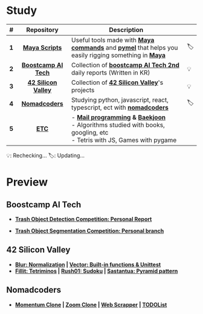 # Study

|   #   |                          Repository                          | Description                                                  |         |
| :---: | :----------------------------------------------------------: | ------------------------------------------------------------ | ------- |
| **1** | **[Maya Scripts](https://github.com/lisy0123/Maya_Scripts)** | Useful tools made with [**Maya commands**](https://help.autodesk.com/cloudhelp/2023/ENU/Maya-Tech-Docs/CommandsPython/index.html) and [**pymel**](https://help.autodesk.com/cloudhelp/2023/ENU/Maya-Tech-Docs/PyMel/index.html#) that helps you easily rigging something in **[Maya](https://www.autodesk.com/products/maya/overview?support=ADVANCED&plc=MAYA&term=3-YEAR&quantity=1)** | :label: |
| **2** | **[Boostcamp AI Tech](https://github.com/lisy0123/Boostcamp_AI_Tech)** | Collection of **[boostcamp AI Tech 2nd](https://boostcamp.connect.or.kr/program_ai.html)** daily reports (Written in KR) | :bulb:  |
| **3** |   **[42 Silicon Valley](https://github.com/lisy0123/42)**    | Collection of **[42 Silicon Valley](https://www.42.us.org)**'s projects | :bulb:  |
| **4** |  **[Nomadcoders](https://github.com/lisy0123/Nomadcoders)**  | Studying python, javascript, react, typescript, ect with **[nomadcoders](https://nomadcoders.co)** | :label: |
| **5** | **[ETC](https://github.com/lisy0123/Study/tree/master/ETC)** | - **[Mail programming](https://github.com/lisy0123/Study/tree/master/01_Mail_programming) & [Baekjoon](https://github.com/lisy0123/Study/tree/master/02_Baekjoon)**<br />- Algorithms studied with books, googling, etc<br />- Tetris with JS, Games with pygame |         |

:bulb:: Rechecking...    :label:: Updating...

# Preview

## Boostcamp AI Tech

- **[Trash Object Detection Competition: Personal Report](https://github.com/lisy0123/Boostcamp_AI_Tech/blob/main/07_Object_Detection/personal_report.md)**

- **[Trash Object Segmentation Competition: Personal branch](https://github.com/lisy0123/semantic-segmentation-level2-cv-18/tree/main/_SUB)**

## 42 Silicon Valley

- **[Blur: Normalization](https://github.com/lisy0123/42/tree/master/Bootcamp_python/d03/ex04)  |  [Vector: Built-in functions & Unittest](https://github.com/lisy0123/42/tree/master/Bootcamp_python/d01/ex02)**
- **[Fillit: Tetriminos](https://github.com/lisy0123/42/tree/master/Cadet_old/fillit)  |  [Rush01: Sudoku](https://github.com/lisy0123/42/tree/master/Piscine/rush01/ex00)   |  [Sastantua: Pyramid pattern](https://github.com/lisy0123/42/tree/master/Piscine/sastantua/ex00)**

## Nomadcoders

- **[Momentum Clone](https://lisy0123.github.io/Momentum_Clone/)  |  [Zoom Clone](https://codesandbox.io/s/zoom-03-llzq7) | [Web Scrapper](https://day-thirteen-and-fourteen--lisy0123.repl.co/) | [TODOList](https://lisy0123.github.io/TODOList/)**

